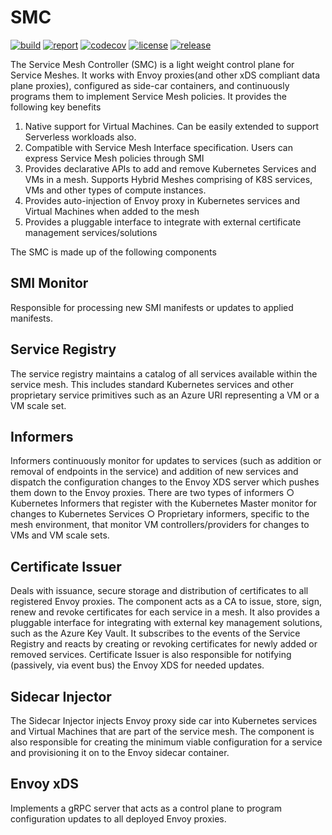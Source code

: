 # SMC

[![build](https://github.com/deislabs/smc/workflows/Go/badge.svg)](https://github.com/deislabs/smc/actions?query=workflow%3AGo)
[![report](https://goreportcard.com/badge/github.com/deislabs/smc)](https://goreportcard.com/report/github.com/deislabs/smc)
[![codecov](https://codecov.io/gh/deislabs/smc/branch/master/graph/badge.svg)](https://codecov.io/gh/deislabs/smc)
[![license](https://img.shields.io/github/license/deislabs/smc.svg)](https://github.com/deislabs/smc/blob/master/LICENSE)
[![release](https://img.shields.io/github/release/deislabs/smc/all.svg)](https://github.com/deislabs/smc/releases)

The Service Mesh Controller (SMC) is a light weight control plane for Service Meshes. It works with Envoy proxies(and other xDS compliant data plane proxies), configured as side-car containers, and continuously programs them to implement Service Mesh policies. It provides the following key benefits
1. Native support for Virtual Machines. Can be easily extended to support Serverless workloads also. 
2. Compatible with Service Mesh Interface specification. Users can express Service Mesh policies through SMI
3. Provides declarative APIs to add and remove Kubernetes Services and VMs in a mesh. Supports Hybrid Meshes comprising of K8S services, VMs and other types of compute instances. 
4. Provides auto-injection of Envoy proxy in Kubernetes services and Virtual Machines when added to the mesh
5. Provides a pluggable interface to integrate with external certificate management services/solutions 

The SMC is made up of the following components
## SMI Monitor
Responsible for processing new SMI manifests or updates to applied manifests.

## Service Registry
The service registry maintains a catalog of all services available within the service mesh. This includes standard Kubernetes services and other proprietary service primitives such as an Azure URI representing a VM or a VM scale set. 

## Informers 
Informers continuously monitor for updates to services (such as addition or removal of endpoints in the service) and addition of new services and dispatch the configuration changes to the Envoy XDS server which pushes them down to the Envoy proxies. There are two types of informers
		○ Kubernetes Informers that register with the Kubernetes Master monitor for changes to Kubernetes Services
		○ Proprietary informers, specific to the mesh environment, that monitor VM controllers/providers for changes to VMs and VM scale sets. 
    
## Certificate Issuer 
Deals with issuance, secure storage and distribution of certificates to all registered Envoy proxies. The component acts as a CA to issue, store, sign, renew and revoke certificates for each service in a mesh. It also provides a pluggable interface for integrating with external key management solutions, such as the Azure Key Vault. It subscribes to the events of the Service Registry and reacts by creating or revoking certificates for newly added or removed services. Certificate Issuer is also responsible for notifying (passively, via event bus) the Envoy XDS for needed updates.

## Sidecar Injector
The Sidecar Injector injects Envoy proxy side car into Kubernetes services and Virtual Machines that are part of the service mesh. The component is also responsible for creating the minimum viable configuration for a service and provisioning it on to the Envoy sidecar container.

## Envoy xDS
Implements a gRPC server that acts as a control plane to program configuration updates to all deployed Envoy proxies.
